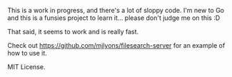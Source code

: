 This is a work in progress, and there's a lot of sloppy code. I'm new to Go and this is a funsies project to learn
it... please don't judge me on this :D

That said, it seems to work and is really fast.

Check out https://github.com/mjlyons/filesearch-server for an example of how to use it.

MIT License.


